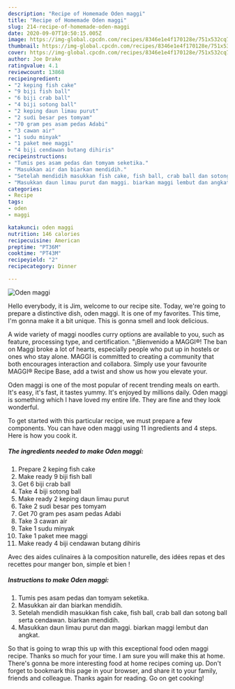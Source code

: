 ```yaml
---
description: "Recipe of Homemade Oden maggi"
title: "Recipe of Homemade Oden maggi"
slug: 214-recipe-of-homemade-oden-maggi
date: 2020-09-07T10:50:15.005Z
image: https://img-global.cpcdn.com/recipes/8346e1e4f170128e/751x532cq70/oden-maggi-resipi-foto-utama.jpg
thumbnail: https://img-global.cpcdn.com/recipes/8346e1e4f170128e/751x532cq70/oden-maggi-resipi-foto-utama.jpg
cover: https://img-global.cpcdn.com/recipes/8346e1e4f170128e/751x532cq70/oden-maggi-resipi-foto-utama.jpg
author: Joe Drake
ratingvalue: 4.1
reviewcount: 13868
recipeingredient:
- "2 keping fish cake"
- "9 biji fish ball"
- "6 biji crab ball"
- "4 biji sotong ball"
- "2 keping daun limau purut"
- "2 sudi besar pes tomyam"
- "70 gram pes asam pedas Adabi"
- "3 cawan air"
- "1 sudu minyak"
- "1 paket mee maggi"
- "4 biji cendawan butang dihiris"
recipeinstructions:
- "Tumis pes asam pedas dan tomyam seketika."
- "Masukkan air dan biarkan mendidih."
- "Setelah mendidih masukkan fish cake, fish ball, crab ball dan sotong ball serta cendawan. biarkan mendidih."
- "Masukkan daun limau purut dan maggi. biarkan maggi lembut dan angkat."
categories:
- Recipe
tags:
- oden
- maggi

katakunci: oden maggi 
nutrition: 146 calories
recipecuisine: American
preptime: "PT36M"
cooktime: "PT43M"
recipeyield: "2"
recipecategory: Dinner

---
```



![Oden maggi](https://img-global.cpcdn.com/recipes/8346e1e4f170128e/751x532cq70/oden-maggi-resipi-foto-utama.jpg)

Hello everybody, it is Jim, welcome to our recipe site. Today, we're going to prepare a distinctive dish, oden maggi. It is one of my favorites. This time, I'm gonna make it a bit unique. This is gonna smell and look delicious.

A wide variety of maggi noodles curry options are available to you, such as feature, processing type, and certification. &#34;¡Bienvenido a MAGGI®! The ban on Maggi broke a lot of hearts, especially people who put up in hostels or ones who stay alone. MAGGI is committed to creating a community that both encourages interaction and collabora. Simply use your favourite MAGGI® Recipe Base, add a twist and show us how you elevate your.

Oden maggi is one of the most popular of recent trending meals on earth. It's easy, it's fast, it tastes yummy. It's enjoyed by millions daily. Oden maggi is something which I have loved my entire life. They are fine and they look wonderful.


To get started with this particular recipe, we must prepare a few components. You can have oden maggi using 11 ingredients and 4 steps. Here is how you cook it.

<!--inarticleads1-->

##### The ingredients needed to make Oden maggi:

1. Prepare 2 keping fish cake
1. Make ready 9 biji fish ball
1. Get 6 biji crab ball
1. Take 4 biji sotong ball
1. Make ready 2 keping daun limau purut
1. Take 2 sudi besar pes tomyam
1. Get 70 gram pes asam pedas Adabi
1. Take 3 cawan air
1. Take 1 sudu minyak
1. Take 1 paket mee maggi
1. Make ready 4 biji cendawan butang dihiris


Avec des aides culinaires à la composition naturelle, des idées repas et des recettes pour manger bon, simple et bien ! 

<!--inarticleads2-->

##### Instructions to make Oden maggi:

1. Tumis pes asam pedas dan tomyam seketika.
1. Masukkan air dan biarkan mendidih.
1. Setelah mendidih masukkan fish cake, fish ball, crab ball dan sotong ball serta cendawan. biarkan mendidih.
1. Masukkan daun limau purut dan maggi. biarkan maggi lembut dan angkat.




So that is going to wrap this up with this exceptional food oden maggi recipe. Thanks so much for your time. I am sure you will make this at home. There's gonna be more interesting food at home recipes coming up. Don't forget to bookmark this page in your browser, and share it to your family, friends and colleague. Thanks again for reading. Go on get cooking!
